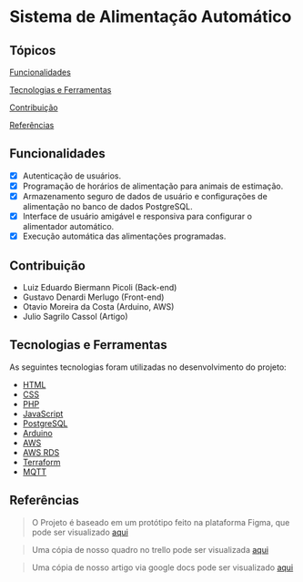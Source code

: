 # Sistema de Alimentação Automático

## Tópicos 
[Funcionalidades](#funcionalidades)

[Tecnologias e Ferramentas](#tecnologias-e-ferramentas)

[Contribuição](#contribuição)

[Referências](#referências)

## Funcionalidades

- [X] Autenticação de usuários.
- [X] Programação de horários de alimentação para animais de estimação.
- [X] Armazenamento seguro de dados de usuário e configurações de alimentação no banco de dados PostgreSQL.
- [X] Interface de usuário amigável e responsiva para configurar o alimentador automático.
- [X] Execução automática das alimentações programadas.

## Contribuição

- Luiz Eduardo Biermann Picoli (Back-end)
- Gustavo Denardi Merlugo (Front-end)
- Otavio Moreira da Costa (Arduino, AWS)
- Julio Sagrilo Cassol (Artigo)

## Tecnologias e Ferramentas

As seguintes tecnologias foram utilizadas no desenvolvimento do projeto:

- [HTML](https://devdocs.io/html/)
- [CSS](https://devdocs.io/css/)
- [PHP](https://devdocs.io/php/)
- [JavaScript](https://devdocs.io/javascript/)
- [PostgreSQL](https://www.postgresql.org)
- [Arduino](https://www.arduino.cc)
- [AWS](https://aws.amazon.com/pt/)
- [AWS RDS](https://aws.amazon.com/pt/rds/)
- [Terraform](https://www.terraform.io)
- [MQTT](https://mqtt.org)
  
## Referências

> O Projeto é baseado em um protótipo feito na plataforma Figma, que pode ser visualizado [aqui](https://www.figma.com/file/JpwUwtAvpQjZjIcHNNxzis/Alimentador-autom%C3%A1tico?type=design&node-id=0%3A1&mode=design&t=xra4aexDuVPALIWE-1)

> Uma cópia de nosso quadro no trello pode ser visualizada [aqui](https://trello.com/invite/b/cZALrJnQ/ATTI5dc52d045972ef0a31f797fc727cf9522D18F904/pi-iv)

> Uma cópia de nosso artigo via google docs pode ser visualizado [aqui](https://docs.google.com/document/d/1AZrpjIm3fBTlHVqM_GPdxlpXDGuKT6ZB2ytKLrrOPbw/edit?usp=sharing)



